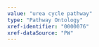 ```yaml
---
value: "urea cycle pathway"
type: "Pathway Ontology"
xref-identifier: "0000076"
xref-dataSource: "PW"
---
```

